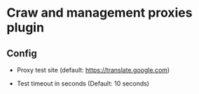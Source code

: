 # Craw and management proxies plugin

## Config

- Proxy test site (default: https://translate.google.com)


- Test timeout in seconds (Default: 10 seconds)
